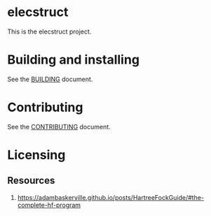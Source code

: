 # elecstruct

This is the elecstruct project.

# Building and installing

See the [BUILDING](BUILDING.md) document.

# Contributing

See the [CONTRIBUTING](CONTRIBUTING.md) document.

# Licensing

<!--
Please go to https://choosealicense.com/licenses/ and choose a license that
fits your needs. The recommended license for a project of this type is the
Boost Software License 1.0.
-->

## Resources
1. https://adambaskerville.github.io/posts/HartreeFockGuide/#the-complete-hf-program
